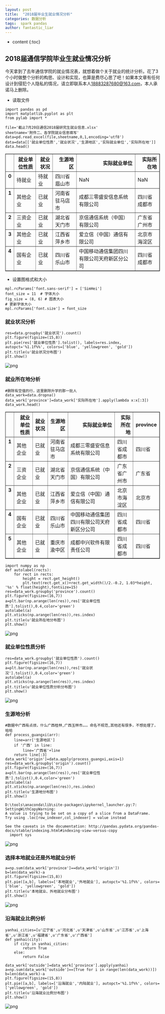```yaml
---
layout: post
title:  "2018届毕业生就业情况分析"
categories: 数据分析
tags:  spark pandas
author: fantastic_liar
---
```

* content
{:toc}

## 2018届通信学院毕业生就业情况分析

今天拿到了去年通信学院的就业情况表，就想着做个关于就业的统计分析。花了3个小时做整个分析的构思、设计和实现，也算是费尽心思了吧！如果本文章有任何设计到侵犯个人隐私的情况，请立即联系本人[18883287680@163.com](18883287680@163.com)，本人承诺马上删除。





* 读取文件


```
import pandas as pd
import matplotlib.pyplot as plt
from pylab import *

file='截止7月20日通信2018届研究生就业信息.xlsx'
sheetname='附件二、各学院就业信息填写'
data=pd.read_excel(file,sheetname,0,1,encoding='utf8')
data=data[['就业单位性质','就业状况','生源地区','实际就业单位','实际所在地']]
data.head()
```

<div>
<style>
    .dataframe thead tr:only-child th {
        text-align: right;
    }

    .dataframe thead th {
        text-align: left;
    }
    
    .dataframe tbody tr th {
        vertical-align: top;
    }
</style>
<table border="1" class="dataframe">
  <thead>
    <tr style="text-align: right;">
      <th></th>
      <th>就业单位性质</th>
      <th>就业状况</th>
      <th>生源地区</th>
      <th>实际就业单位</th>
      <th>实际所在地</th>
    </tr>
  </thead>
  <tbody>
    <tr>
      <th>0</th>
      <td>待就业</td>
      <td>待就业</td>
      <td>四川省眉山市</td>
      <td>NaN</td>
      <td>NaN</td>
    </tr>
    <tr>
      <th>1</th>
      <td>其他企业</td>
      <td>已就业</td>
      <td>河南省驻马店市</td>
      <td>成都三零盛安信息系统有限公司</td>
      <td>四川省成都市</td>
    </tr>
    <tr>
      <th>2</th>
      <td>三资企业</td>
      <td>已就业</td>
      <td>湖北省天门市</td>
      <td>京信通信系统（中国）有限公司</td>
      <td>广东省广州市</td>
    </tr>
    <tr>
      <th>3</th>
      <td>其他企业</td>
      <td>已就业</td>
      <td>江西省萍乡市</td>
      <td>爱立信（中国）通信有限公司</td>
      <td>北京市海淀区</td>
    </tr>
    <tr>
      <th>4</th>
      <td>国有企业</td>
      <td>已就业</td>
      <td>四川省乐山市</td>
      <td>中国移动通信集团四川有限公司天府新区分公司</td>
      <td>四川省成都市</td>
    </tr>
  </tbody>
</table>
</div>


* 设置图格式和大小


```
mpl.rcParams['font.sans-serif'] = ['SimHei']
font_size = 11  # 字体大小
fig_size = (8, 6) # 图表大小
# 更新字体大小
mpl.rcParams['font.size'] = font_size
```

### 就业状况分析


```
res=data.groupby('就业状况').count()
plt.figure(figsize=(15,8))
plt.pie(res['就业单位性质'].tolist(), labels=res.index, autopct='%1.1f%%', colors=['blue', 'yellowgreen', 'gold'])
plt.title(u'就业状况分布图')
plt.show()
```


![png](assets/output_6_0.png)


### 就业所在地分析


```
#删除有空值的行，这里删除升学的那一批人
data_work=data.dropna()
data_work['province']=data_work['实际所在地'].apply(lambda x:x[:3])
data_work.head()
```

<div>
<style>
    .dataframe thead tr:only-child th {
        text-align: right;
    }

    .dataframe thead th {
        text-align: left;
    }
    
    .dataframe tbody tr th {
        vertical-align: top;
    }
</style>
<table border="1" class="dataframe">
  <thead>
    <tr style="text-align: right;">
      <th></th>
      <th>就业单位性质</th>
      <th>就业状况</th>
      <th>生源地区</th>
      <th>实际就业单位</th>
      <th>实际所在地</th>
      <th>province</th>
    </tr>
  </thead>
  <tbody>
    <tr>
      <th>1</th>
      <td>其他企业</td>
      <td>已就业</td>
      <td>河南省驻马店市</td>
      <td>成都三零盛安信息系统有限公司</td>
      <td>四川省成都市</td>
      <td>四川省</td>
    </tr>
    <tr>
      <th>2</th>
      <td>三资企业</td>
      <td>已就业</td>
      <td>湖北省天门市</td>
      <td>京信通信系统（中国）有限公司</td>
      <td>广东省广州市</td>
      <td>广东省</td>
    </tr>
    <tr>
      <th>3</th>
      <td>其他企业</td>
      <td>已就业</td>
      <td>江西省萍乡市</td>
      <td>爱立信（中国）通信有限公司</td>
      <td>北京市海淀区</td>
      <td>北京市</td>
    </tr>
    <tr>
      <th>4</th>
      <td>国有企业</td>
      <td>已就业</td>
      <td>四川省乐山市</td>
      <td>中国移动通信集团四川有限公司天府新区分公司</td>
      <td>四川省成都市</td>
      <td>四川省</td>
    </tr>
    <tr>
      <th>5</th>
      <td>其他企业</td>
      <td>已就业</td>
      <td>重庆市渝中区</td>
      <td>成都中兴软件有限责任公司</td>
      <td>四川省成都市</td>
      <td>四川省</td>
    </tr>
  </tbody>
</table>
</div>


```
import numpy as np
def autolabel(rects):
    for rect in rects:
        height = rect.get_height()
        plt.text(rect.get_x()+rect.get_width()/2.-0.2, 1.03*height, '%s' % float(height),fontsize=15)
res=data_work.groupby('province').count()
plt.figure(figsize=(16,7))
a=plt.bar(np.arange(len(res)),res['就业单位性质'].tolist(),0.4,color='green')
autolabel(a)
plt.xticks(np.arange(len(res)),res.index)
plt.title(u'就业所在地分布图')
plt.show()
```


![png](assets/output_9_0.png)


### 就业单位性质分析


```
res=data_work.groupby('就业单位性质').count()
plt.figure(figsize=(16,7))
a=plt.bar(np.arange(len(res)),res['就业状况'].tolist(),0.4,color='green')
autolabel(a)
plt.xticks(np.arange(len(res)),res.index)
plt.title(u'就业单位性质分析分布图')
plt.show()
```


![png](assets/output_11_0.png)


### 生源地分析


```
#数据中广西有点烦，什么广西桂林,广西玉林市。。。命名不规范,其他还有很多，不想处理了，哈哈
def process_guangxi(arr):
    line=arr['生源地区']
    if '广西' in line:
        line='广西省'+line
    return line[:3]
data_work['origin']=data.apply(process_guangxi,axis=1)
res=data_work.groupby('origin').count()
plt.figure(figsize=(16,7))
a=plt.bar(np.arange(len(res)),res['就业单位性质'].tolist(),0.4,color='green')
autolabel(a)
plt.xticks(np.arange(len(res)),res.index)
plt.title(u'生源地分布图')
plt.show()
```

    D:\tools\anaconda\lib\site-packages\ipykernel_launcher.py:7: SettingWithCopyWarning: 
    A value is trying to be set on a copy of a slice from a DataFrame.
    Try using .loc[row_indexer,col_indexer] = value instead
    
    See the caveats in the documentation: http://pandas.pydata.org/pandas-docs/stable/indexing.html#indexing-view-versus-copy
      import sys



![png](assets/output_13_1.png)


### 选择本地就业还是外地就业分析


```
a=np.sum(data_work['province']==data_work['origin'])
b=len(data_work)-a
plt.figure(figsize=(15,8))
plt.pie([a,b], labels=['本地就业','外地就业'], autopct='%1.1f%%', colors=['blue', 'yellowgreen', 'gold'])
plt.title(u'本地就业、外地就业分布图')
plt.show()
```


![png](assets/output_15_0.png)


### 沿海就业比例分析


```
yanhai_cities=[u'辽宁省',u'河北省',u'天津省',u'山东省',u'江苏省',u'上海省',u'浙江省',u'福建省',u'广东省',u'广西省']
def yanhai(city):
    if city in yanhai_cities:
        return True
    else:
        return False
    
data_work['outside']=data_work['province'].apply(yanhai)
a=np.sum(data_work['outside']==[True for i in range(len(data_work))])
b=len(data_work)-a
plt.figure(figsize=(15,8))
plt.pie([a,b], labels=['沿海就业','内陆就业'], autopct='%1.1f%%', colors=['yellowgreen', 'gold'])
plt.title(u'沿海就业比例分布图')
plt.show()
```
    


![png](assets/output_17_1.png)

